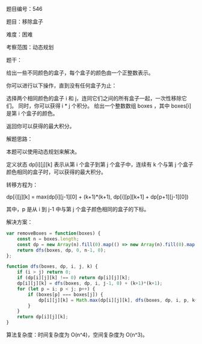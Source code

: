 题目编号：546

题目：移除盒子

难度：困难

考察范围：动态规划

题干：

给出一些不同颜色的盒子，每个盒子的颜色由一个正整数表示。

你可以进行以下操作，直到没有任何盒子为止：

选择两个相同颜色的盒子 i 和 j，连同它们之间的所有盒子一起，一次性移除它们。
同时，你可以获得 i * j 个积分。
给出一个整数数组 boxes ，其中 boxes[i] 是第 i 个盒子的颜色。

返回你可以获得的最大积分。

解题思路：

本题可以使用动态规划来解决。

定义状态 dp[i][j][k] 表示从第 i 个盒子到第 j 个盒子中，连续有 k 个与第 j 个盒子颜色相同的盒子时，可以获得的最大积分。

转移方程为：

dp[i][j][k] = max(dp[i][j-1][0] + (k+1)*(k+1), dp[i][p][k+1] + dp[p+1][j-1][0])

其中，p 是从 i 到 j-1 中与第 j 个盒子颜色相同的盒子的下标。

解决方案：

```javascript
var removeBoxes = function(boxes) {
    const n = boxes.length;
    const dp = new Array(n).fill(0).map(() => new Array(n).fill(0).map(() => new Array(n).fill(0)));
    return dfs(boxes, dp, 0, n-1, 0);
};

function dfs(boxes, dp, i, j, k) {
    if (i > j) return 0;
    if (dp[i][j][k] !== 0) return dp[i][j][k];
    dp[i][j][k] = dfs(boxes, dp, i, j-1, 0) + (k+1)*(k+1);
    for (let p = i; p < j; p++) {
        if (boxes[p] === boxes[j]) {
            dp[i][j][k] = Math.max(dp[i][j][k], dfs(boxes, dp, i, p, k+1) + dfs(boxes, dp, p+1, j-1, 0));
        }
    }
    return dp[i][j][k];
}
```

算法复杂度：时间复杂度为 O(n^4)，空间复杂度为 O(n^3)。